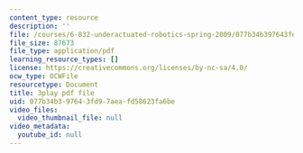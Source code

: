 ```yaml
---
content_type: resource
description: ''
file: /courses/6-832-underactuated-robotics-spring-2009/077b34b397643fd97aeafd58623fa6be_xwgIkdBQku4.pdf
file_size: 87673
file_type: application/pdf
learning_resource_types: []
license: https://creativecommons.org/licenses/by-nc-sa/4.0/
ocw_type: OCWFile
resourcetype: Document
title: 3play pdf file
uid: 077b34b3-9764-3fd9-7aea-fd58623fa6be
video_files:
  video_thumbnail_file: null
video_metadata:
  youtube_id: null
---
```

